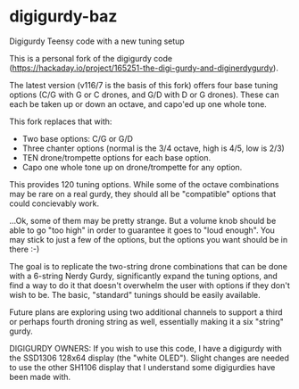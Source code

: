 # digigurdy-baz
Digigurdy Teensy code with a new tuning setup

This is a personal fork of the digigurdy code (https://hackaday.io/project/165251-the-digi-gurdy-and-diginerdygurdy).

The latest version (v116/7 is the basis of this fork) offers four base tuning options (C/G with G or C drones, and G/D with D or G drones).  These can each be taken up or down an octave, and capo'ed up one whole tone.

This fork replaces that with:
* Two base options: C/G or G/D
* Three chanter options (normal is the 3/4 octave, high is 4/5, low is 2/3)
* TEN drone/trompette options for each base option.
* Capo one whole tone up on drone/trompette for any option.

This provides 120 tuning options.  While some of the octave combinations may be rare on a real gurdy, they should all be "compatible" options that could concievably work.

...Ok, some of them may be pretty strange.  But a volume knob should be able to go "too high" in order to guarantee it goes to "loud enough".  You may stick to just a few of the options, but the options you want should be in there :-)

The goal is to replicate the two-string drone combinations that can be done with a 6-string Nerdy Gurdy, significantly expand the tuning options, and find a way to do it that doesn't overwhelm the user with options if they don't wish to be.  The basic, "standard" tunings should be easily available.

Future plans are exploring using two additional channels to support a third or perhaps fourth droning string as well, essentially making it a six "string" gurdy.

DIGIGURDY OWNERS: If you wish to use this code, I have a digigurdy with the SSD1306 128x64 display (the "white OLED").  Slight changes are needed to use the other SH1106 display that I understand some digigurdies have been made with.
